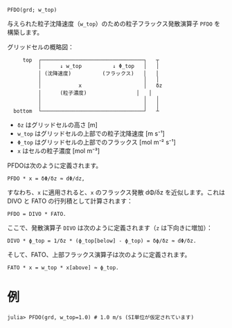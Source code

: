 ```
PFDO(grd; w_top)
```

与えられた粒子沈降速度（`w_top`）のための粒子フラックス発散演算子 `PFDO` を構築します。

グリッドセルの概略図：

```
     top  ┌─────────────────────────────────┐   ┬
          │      ↓ w_top          ↓ Φ_top   │   │
          │ (沈降速度)          (フラックス)   │   │
          │                                 │   │
          │            x                    │   δz
          │      (粒子濃度)                │   │
          │                                 │   │
          │                                 │   │
  bottom  └─────────────────────────────────┘   ┴
```

  * `δz` はグリッドセルの高さ [m]
  * `w_top` はグリッドセルの上部での粒子沈降速度 [m s⁻¹]
  * `Φ_top` はグリッドセルの上部でのフラックス [mol m⁻² s⁻¹]
  * `x` はセルの粒子濃度 [mol m⁻³]

PFDOは次のように定義されます。

```
PFDO * x = δΦ/δz ≈ dΦ/dz,
```

すなわち、`x` に適用されると、`x` のフラックス発散 dΦ/δz を近似します。これは DIVO と FATO の行列積として計算されます：

```
PFDO = DIVO * FATO.
```

ここで、発散演算子 `DIVO` は次のように定義されます（`z` は下向きに増加）：

```
DIVO * ϕ_top = 1/δz * (ϕ_top[below] - ϕ_top) = δϕ/δz ≈ dΦ/δz.
```

そして、FATO、上部フラックス演算子は次のように定義されます。

```
FATO * x = w_top * x[above] ≈ ϕ_top.
```

# 例

```julia-repl
julia> PFDO(grd, w_top=1.0) # 1.0 m/s (SI単位が仮定されています)
```
